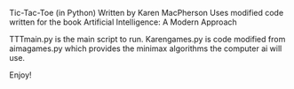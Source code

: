 Tic-Tac-Toe (in Python)
Written by Karen MacPherson
Uses modified code written for the book Artificial Intelligence: A Modern Approach

TTTmain.py is the main script to run. 
Karengames.py is code modified from aimagames.py which provides the minimax algorithms the computer ai will use.

Enjoy!